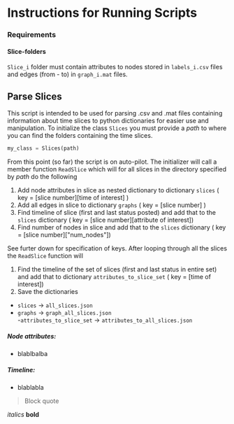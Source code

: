 # Instructions for Running Scripts

### Requirements
#### Slice-folders
`Slice_i` folder must contain attributes to nodes stored in `labels_i.csv` files and edges (from - to) in `graph_i.mat` files.



## Parse Slices
This script is intended to be used for parsing .csv and .mat files containing information about time slices to python dictionaries for easier use and manipulation. To initialize the class `Slices` you must provide a *path* to where you can find the folders containing the time slices.


```python
my_class = Slices(path)
```

From this point (so far) the script is on auto-pilot. The initializer will call a member function `ReadSlice` which will for all slices in the directory specified by *path* do the following

1. Add node attributes in slice as nested dictionary to dictionary `slices` ( key = [slice number][time of interest] )
2. Add all edges in slice to dictionary `graphs` ( key = [slice number] )
3. Find timeline of slice (first and last status posted) and add that to the `slices` dictionary ( key = [slice number][attribute of interest])
4. Find number of nodes in slice and add that to the `slices` dictionary
( key = [slice number]["num_nodes"])

See furter down for specification of keys. After looping through all the slices the `ReadSlice` function will

1. Find the timeline of the set of slices (first and last status in entire set) and add that to dictionary `attributes_to_slice_set` ( key = [time of interest])
2. Save the dictionaries
  - `slices` -> `all_slices.json`
  - `graphs` ->  `graph_all_slices.json`  
  -`attributes_to_slice_set` -> `attributes_to_all_slices.json`

##### Node attributes:
- blablbalba

##### Timeline:
- blablabla


> Block quote


*italics*
**bold**
